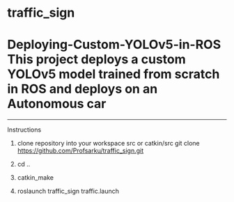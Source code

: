 # traffic_sign
# Deploying-Custom-YOLOv5-in-ROS This project deploys a custom YOLOv5 model trained from scratch in ROS and deploys on an Autonomous car

*********************************************************************
Instructions

1. clone repository into your workspace src or catkin/src
git clone https://github.com/Profsarku/traffic_sign.git

2. cd .. 

3. catkin_make

4. roslaunch traffic_sign traffic.launch



